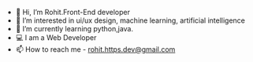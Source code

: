 - 👋 Hi, I’m Rohit.Front-End developer  
- 👀 I’m interested in ui/ux design, machine learning, artificial intelligence
- 🌱 I’m currently learning python,java.
- 💻 I am a Web Developer
- 📫 How to reach me - rohit.https.dev@gmail.com

<!---
Rohit-Das-007/Rohit-Das-007 is a ✨ special ✨ repository because its `README.md` (this file) appears on your GitHub profile.
You can click the Preview link to take a look at your changes.
--->
